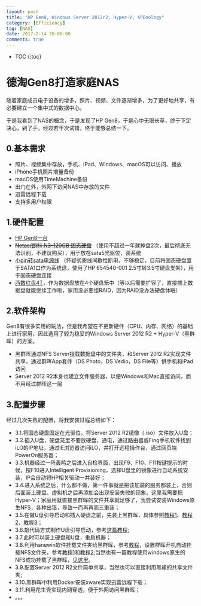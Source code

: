 ```yaml
---
layout: post
title: "HP Gen8, Windows Server 2012r2, Hyper-V, XPEnology"
category: [Efficiency]
tag: [NAS]
date: 2017-2-14 20:00:00
comments: true
---
```

* TOC
{:toc}

# 德淘Gen8打造家庭NAS

随着家庭成员电子设备的增多，照片、视频、文件逐渐增多，为了更好地共享，有必要建立一个集中式的数据中心。

于是我看到了NAS的概念，于是发现了HP Gen8，于是心中无限长草，终于下定决心，剁了手。经过若干次试错，终于能够总结一下。

<!-- more -->

## 0.基本需求

+ 照片、视频集中存放，手机、iPad、Windows、macOS可以访问、播放
+ iPhone手机照片增量备份
+ macOS使用TimeMachine备份
+ 出门在外，外网下访问NAS中存放的文件
+ 迅雷远程下载
+ 支持多用户权限

## 1.硬件配置

+ [HP Gen8一台](https://www.computeruniverse.net/en/products/90620980/hp-proliant-microserver-gen8-819185-421.asp)
+ [~~Netac/朗科 N3-120GB 固态硬盘~~](https://detail.tmall.com/item.htm?id=532744221343&spm=a1z09.2.0.0.v1OgG4&_u=ejl3ph51c0) （使用不超过一年就掉盘2次，最后彻底无法识别，不建议购买），用于放在sata5光驱位，装系统
+ [小pin转sata电源线](https://detail.tmall.com/item.htm?id=45320181163&spm=a1z09.2.0.0.v1OgG4&_u=ejl3phfa2a) （怀疑劣质线间歇性断电，不够稳定，目前将固态硬盘置于SATA1口作为系统盘，使用了HP 654540-001 2.5寸转3.5寸硬盘支架），用于固态硬盘连接
+ [西数红盘4T](https://item.jd.com/983540.html#none)，作为数据盘放在4个硬盘笼中（等以后需要扩容了，直接插上数据盘就能继续工作啦，家用没必要组RAID，因为RAID没办法硬盘休眠）

## 2.软件架构

Gen8有很多实用的玩法，但是我希望在不更新硬件（CPU、内存、网络）的基础上进行家用，因此选用了较为稳妥的Windows Server 2012 R2 + Hyper-V（黑群晖）的方案。

+ 黑群晖通过NFS Server挂载数据盘中的文件夹，和Server 2012 R2实现文件共享，通过群晖App套件（DS Photo，DS Vedio，DS File等）供手机和iPad访问
+ Server 2012 R2本身也建立文件服务器，以便Windows和Mac直接访问，而不用经过群晖这一层

## 3.配置步骤

经过几次失败的配置，将我安装过程总结如下：

+ 3.1.将固态硬盘固定在光驱位，将Server 2012 R2镜像（.iso）文件放入U盘；
+ 3.2.插入U盘，硬盘笼里不要放硬盘，通电，通过路由器或Fing手机软件找到iLO的IP地址，通过IE浏览器访问iLO，并打开远程操作台，通过网页端PowerOn服务器；
+ 3.3.机器经过一阵轰鸣之后进入自检界面，出现F9、F10、F11按键提示的时候，按F10进入Intelligent Provisioning，选择U盘里的镜像进行自动系统安装，IP会自动将HP相关驱动一并装好；
+ 3.4.进入系统之后，什么都不做，第一件事就是把该加装的服务都装上，否则后面装上硬盘、虚拟机之后再添加会出现安装失败的现象。这里我需要把Hyper-V；家庭用就直接黑群晖的文件共享就足够了，我尝试安装Windows原生NFS，各种出错，导致一而再再而三重装；
+ 3.5.在做U盘引导启动和插入硬盘之前，先装上黑群晖，具体参照[教程1](http://bbs.ngacn.cc/read.php?tid=7929253)、[教程2](http://www.nasyun.com/thread-25075-1-3.html)、[教程3](http://post.smzdm.com/p/444521/)；
+ 3.6.敲代码方式制作U盘引导启动，参考[这篇教程](https://www.chiphell.com/forum.php?mod=viewthread&tid=1196090&page=1#pid26837939);
+ 3.7.此时可以装上硬盘和U盘，重启机器；
+ 3.8.利用hanewin软件挂载文件夹给黑群晖，参考[教程](http://post.smzdm.com/p/444521/)，设置群晖开机自动挂载NFS文件夹，参考[教程1](http://blog.bbzhh.com/index.php/archives/110.html)和[教程2](https://www.chiphell.com/thread-1240623-1-1.html);当然也有一篇教程使用windows原生的NFS成功挂载了黑群晖，[见这里](https://www.chiphell.com/thread-1605301-1-1.html)。
+ 3.9.配置Server 2012 R2文件简单共享，当然也可以直接利用黑裙的共享文件夹;
+ 3.10.黑群晖中利用Docker安装xware实现迅雷远程下载；
+ 3.11.利用花生壳实现内网穿透，便于外网访问黑群晖；
+ 。。。